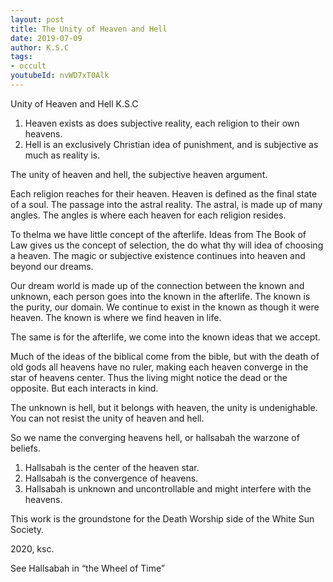 ```yaml
---
layout: post
title: The Unity of Heaven and Hell
date: 2019-07-09
author: K.S.C
tags:
- occult
youtubeId: nvWD7xT0Alk
---
```

Unity of Heaven and Hell
K.S.C

1. Heaven exists as does subjective reality, each religion to their own heavens.
2. Hell is an exclusively Christian idea of punishment, and is subjective as much as reality is.

The unity of heaven and hell, the subjective heaven argument.

Each religion reaches for their heaven. Heaven is defined as the final state of a soul. The passage into the astral reality. The astral, is made up of many angles. The angles is where each heaven for each religion resides.

To thelma we have little concept of the afterlife. Ideas from The Book of Law gives us the concept of selection, the do what thy will idea of choosing a heaven. The magic or subjective existence continues into heaven and beyond our dreams.

Our dream world is made up of the connection between the known and unknown, each person goes into the known in the afterlife. The known is the purity, our domain. We continue to exist in the known as though it were heaven. The known is where we find heaven in life.

The same is for the afterlife, we come into the known ideas that we accept.

Much of the ideas of the biblical come from the bible, but with the death of old gods all heavens have no ruler, making each heaven converge in the star of heavens center. Thus the living might notice the dead or the opposite. But each interacts in kind.

The unknown is hell, but it belongs with heaven, the unity is undenighable. You can not resist the unity of heaven and hell.

So we name the converging heavens hell, or hallsabah the warzone of beliefs.

1. Hallsabah is the center of the heaven star.
2. Hallsabah is the convergence of heavens.
3. Hallsabah is unknown and uncontrollable and might interfere with the heavens.


This work is the groundstone for the Death Worship side of the White Sun Society.

2020, ksc.

See Hallsabah in “the Wheel of Time”
